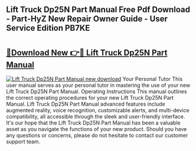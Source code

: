 ## Lift Truck Dp25N Part Manual Free Pdf Download - Part-HyZ New Repair Owner Guide - User Service Edition PB7KE

# <h2><a href="http://bc72776.oget.top/?id=Lift+Truck+Dp25N+Part+Manual">🔗Download New 👉🔴 Lift Truck Dp25N Part Manual</a></h2>

[![Lift Truck Dp25N Part Manual new download](https://i.imgur.com/5g1atiW.png)](http://bc72776.oget.top/?id=Lift+Truck+Dp25N+Part+Manual)
Your Personal Tutor This user manual serves as your personal tutor in mastering the use of your new Lift Truck Dp25N Part Manual. Operating Instructions This manual outlines the correct operating procedures for your new Lift Truck Dp25N Part Manual. Lift Truck Dp25N Part Manual advanced features include augmented reality, voice recognition, customizable alerts, and multi-device compatibility, all accessible through the sleek and user-friendly interface. It's our hope that the Lift Truck Dp25N Part Manual has been a valuable asset as you navigate the functions of your new product. Should you have any questions or concerns, please do not hesitate to contact our customer support team.
